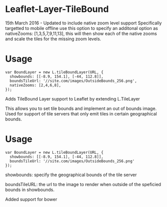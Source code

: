 # Leaflet-Layer-TileBound
15th March 2016 - Updated to include native zoom level support
Specifically targetted to mobile offline use this option to specify
an additonal option as nativeZooms: [1,3,5,7,9,11,13], this will then show each of the native zooms
and scale the tiles for the missing zoom levels.

# Usage

````
var BoundLayer = new L.tileBoundLayer(URL, {
  showbounds: [[-8.9, 154.1], [-44, 112.8]],
  boundsTileUrl: '//site.com/images/OutsideBounds_256.png',
  nativeZooms: [2,4,6,8],
});
````


Adds TileBound Layer support to Leaflet by extending L.TileLayer

This allows you to set tile bounds and implement an out of bounds image.
Used for support of tile servers that only emit tiles in certain geographical bounds.

# Usage

````
var BoundLayer = new L.tileBoundLayer(URL, {
  showbounds: [[-8.9, 154.1], [-44, 112.8]],
  boundsTileUrl: '//site.com/images/OutsideBounds_256.png' 
});
````

showbounds: specify the geographical bounds of the tile server

boundsTileURL: the url to the image to render when outside of the speficied bounds in showbounds.

Added support for bower
